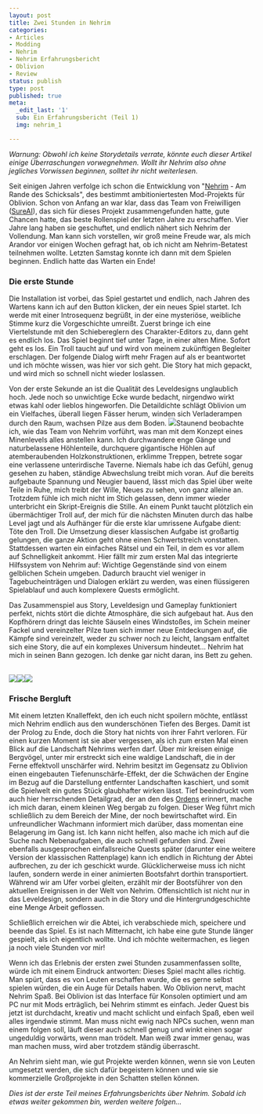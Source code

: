 ```yaml
---
layout: post
title: Zwei Stunden in Nehrim
categories:
- Articles
- Modding
- Nehrim
- Nehrim Erfahrungsbericht
- Oblivion
- Review
status: publish
type: post
published: true
meta:
  _edit_last: '1'
  sub: Ein Erfahrungsbericht (Teil 1)
  img: nehrim_1

---
```

*Warnung: Obwohl ich keine Storydetails verrate, könnte euch dieser Artikel einige Überraschungen vorwegnehmen. Wollt ihr Nehrim also ohne jegliches Vorwissen beginnen, solltet ihr nicht weiterlesen.*

Seit einigen Jahren verfolge ich schon die Entwicklung von "<a href="http://nehrim.de">Nehrim</a> - Am Rande des Schicksals", des bestimmt ambitioniertesten Mod-Projekts für Oblivion. Schon von Anfang an war klar, dass das Team von Freiwilligen (<a href="http://www.sureai.de/">SureAI</a>), das sich für dieses Projekt zusammengefunden hatte, gute Chancen hatte, das beste Rollenspiel der letzten Jahre zu erschaffen. Vier Jahre lang haben sie geschuftet, und endlich nähert sich Nehrim der Vollendung. Man kann sich vorstellen, wir groß meine Freude war, als mich Arandor vor einigen Wochen gefragt hat, ob ich nicht am Nehrim-Betatest teilnehmen wollte. Letzten Samstag konnte ich dann mit dem Spielen beginnen. Endlich hatte das Warten ein Ende! 

<h3>Die erste Stunde</h3>

Die Installation ist vorbei, das Spiel gestartet und endlich, nach Jahren des Wartens kann ich auf den Button klicken, der ein neues Spiel startet. Ich werde mit einer Introsequenz begrüßt, in der eine mysteriöse, weibliche Stimme kurz die Vorgeschichte umreißt. Zuerst bringe ich eine Viertelstunde mit den Schiebereglern des Charakter-Editors zu, dann geht es endlich los. Das Spiel beginnt tief unter Tage, in einer alten Mine. Sofort geht es los. Ein Troll taucht auf und wird von meinem zukünftigen Begleiter erschlagen. Der folgende Dialog wirft mehr Fragen auf als er beantwortet und ich möchte wissen, was hier vor sich geht. Die Story hat mich gepackt, und wird mich so schnell nicht wieder loslassen.

Von der erste Sekunde an ist die Qualität des Leveldesigns unglaublich hoch. Jede noch so unwichtige Ecke wurde bedacht, nirgendwo wirkt etwas kahl oder lieblos hingeworfen. Die Detaildichte schlägt Oblivion um ein Vielfaches, überall liegen Fässer herum, winden sich Verladerampen durch den Raum, wachsen Pilze aus dem Boden. <a class="img-link-left" href="http://lumenlog.com/images/articles/nehrim_01.jpg"><img class="noclear" src="http://lumenlog.com/images/articles/nehrim_01_s.jpg" /></a>Staunend beobachte ich, wie das Team von Nehrim vorführt, was man mit dem Konzept eines Minenlevels alles anstellen kann. Ich durchwandere enge Gänge und naturbelassene Höhlenteile, durchquere gigantische Höhlen auf atemberaubenden Holzkonstruktionen, erklimme Treppen, betrete sogar eine verlassene unterirdische Taverne. Niemals habe ich das Gefühl, genug gesehen zu haben, ständige Abwechslung treibt mich voran. Auf die bereits aufgebaute Spannung und Neugier bauend, lässt mich das Spiel über weite Teile in Ruhe, mich treibt der Wille, Neues zu sehen, von ganz alleine an. Trotzdem fühle ich mich nicht im Stich gelassen, denn immer wieder unterbricht ein Skript-Ereignis die Stille. An einem Punkt taucht plötzlich ein übermächtiger Troll auf, der mich für die nächsten Minuten durch das halbe Level jagt und als Aufhänger für die erste klar umrissene Aufgabe dient: Töte den Troll. Die Umsetzung dieser klassischen Aufgabe ist großartig gelungen, die ganze Aktion geht ohne einen Schwertstreich vonstatten. Stattdessen warten ein einfaches Rätsel und ein Teil, in dem es vor allem auf Schnelligkeit ankommt. Hier fällt mir zum ersten Mal das integrierte Hilfssystem von Nehrim auf: Wichtige Gegenstände sind von einem gelblichen Schein umgeben. Dadurch braucht viel weniger in Tagebucheinträgen und Dialogen erklärt zu werden, was einen flüssigeren Spielablauf und auch komplexere Quests ermöglicht. 

Das Zusammenspiel aus Story, Leveldesign und Gameplay funktioniert perfekt, nichts stört die dichte Atmosphäre, die sich aufgebaut hat. Aus den Kopfhörern dringt das leichte Säuseln eines Windstoßes, im Schein meiner Fackel und vereinzelter Pilze tuen sich immer neue Entdeckungen auf, die Kämpfe sind vereinzelt, weder zu schwer noch zu leicht, langsam entfaltet sich eine Story, die auf ein komplexes Universum hindeutet... Nehrim hat mich in seinen Bann gezogen. Ich denke gar nicht daran, ins Bett zu gehen.
<br /><br />
<div class="gallery"><a class="img-link" href="http://lumenlog.com/images/articles/nehrim_02.jpg"><img src="http://lumenlog.com/images/articles/nehrim_02_s.jpg" /></a><a class="img-link" href="http://lumenlog.com/images/articles/nehrim_04.jpg"><img src="http://lumenlog.com/images/articles/nehrim_04_s.jpg" /></a><a class="img-link" href="http://lumenlog.com/images/articles/nehrim_05.jpg"><img src="http://lumenlog.com/images/articles/nehrim_05_s.jpg" /></a></div>
<h3>Frische Bergluft</h3>

Mit einem letzten Knalleffekt, den ich euch nicht spoilern möchte, entlässt mich Nehrim endlich aus den wunderschönen Tiefen des Berges. Damit ist der Prolog zu Ende, doch die Story hat nichts von ihrer Fahrt verloren. Für einen kurzen Moment ist sie aber vergessen, als ich zum ersten Mal einen Blick auf die Landschaft Nehrims werfen darf. Über mir kreisen einige Bergvögel, unter mir erstreckt sich eine waldige Landschaft, die in der Ferne effektvoll unschärfer wird. Nehrim besitzt im Gegensatz zu Oblivion einen eingebauten Tiefenunschärfe-Effekt, der die Schwächen der Engine im Bezug auf die Darstellung entfernter Landschaften kaschiert, und somit die Spielwelt ein gutes Stück glaubhafter wirken lässt. Tief beeindruckt vom auch hier herrschenden Detailgrad, der an den des <a href="http://orden.xerxes-design.de/">Ordens</a> erinnert, mache ich mich daran, einem kleinen Weg bergab zu folgen. Dieser Weg führt mich schließlich zu dem Bereich der Mine, der noch bewirtschaftet wird. Ein unfreundlicher Wachmann informiert mich darüber, dass momentan eine Belagerung im Gang ist. Ich kann nicht helfen, also mache ich mich auf die Suche nach Nebenaufgaben, die auch schnell gefunden sind. Zwei ebenfalls ausgesprochen einfallsreiche Quests später (darunter eine weitere Version der klassischen Rattenplage) kann ich endlich in Richtung der Abtei aufbrechen, zu der ich geschickt wurde. Glücklicherweise muss ich nicht laufen, sondern werde in einer animierten Bootsfahrt dorthin transportiert. Während wir am Ufer vorbei gleiten, erzählt mir der Bootsführer von den aktuellen Ereignissen in der Welt von Nehrim. Offensichtlich ist nicht nur in das Leveldesign, sondern auch in die Story und die Hintergrundgeschichte eine Menge Arbeit geflossen.

Schließlich erreichen wir die Abtei, ich verabschiede mich, speichere und beende das Spiel. Es ist nach Mitternacht, ich habe eine gute Stunde länger gespielt, als ich eigentlich wollte. Und ich möchte weitermachen, es liegen ja noch viele Stunden vor mir!

Wenn ich das Erlebnis der ersten zwei Stunden zusammenfassen sollte, würde ich mit einem Eindruck antworten: Dieses Spiel macht alles richtig. Man spürt, dass es von Leuten erschaffen wurde, die es gerne selbst spielen würden, die ein Auge für Details haben. Wo Oblivion nervt, macht Nehrim Spaß. Bei Oblivion ist das Interface für Konsolen optimiert und am PC nur mit Mods erträglich, bei Nehrim stimmt es einfach. Jeder Quest bis jetzt ist durchdacht, kreativ und macht schlicht und einfach Spaß, eben weil alles irgendwie stimmt. Man muss nicht ewig nach NPCs suchen, wenn man einem folgen soll, läuft dieser auch schnell genug und winkt einen sogar ungeduldig vorwärts, wenn man trödelt. Man weiß zwar immer genau, was man machen muss, wird aber trotzdem ständig überrascht. 

An Nehrim sieht man, wie gut Projekte werden können, wenn sie von Leuten umgesetzt werden, die sich dafür begeistern können und wie sie kommerzielle Großprojekte in den Schatten stellen können. 

<em>Dies ist der erste Teil meines Erfahrungsberichts über Nehrim. Sobald ich etwas weiter gekommen bin, werden weitere folgen...</em>

